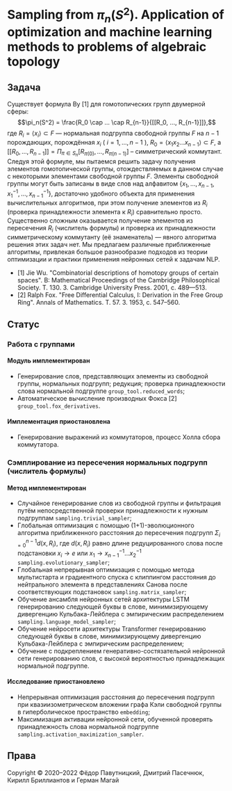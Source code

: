# Sampling from $\pi_n(S^2)$. Application of optimization and machine learning methods to problems of algebraic topology

## Задача

Существует формула Ву [1] для гомотопических групп
двумерной сферы:
$$\pi_n(S^2) = \frac{R_0 \cap ... \cap R_{n-1}}{[[R_0, ..., R_{n-1}]]},$$
где $R_i = \langle x_i \rangle \subset F$ — нормальная подгруппа свободной группы $F$ на $n-1$ порождающих, порождённая $x_i$ ( $i=1, ..., n-1$ ), $R_0 = \langle x_1 x_2 ... x_{n-1} \rangle \subset F$, а $[[R_0, ..., R_{n-1}]] = \Pi_{\pi \in S_n} [R_{\pi(0)}, ..., R_{\pi(n-1)}]$ – симметрический коммутант. Следуя этой формуле, мы пытаемся решить задачу получения элементов гомотопической группы, отождествляемых в данном случае с некоторыми элементами свободной группы $F$. Элементы свободной группы могут быть записаны в виде слов над алфавитом $\{ x_1, ..., x_{n-1}, x_1^{-1}, ..., x_{n-1}^{-1} \}$, достаточно удобного объекта для применения вычислительных алгоритмов, при этом получение элементов из $R_i$ (проверка принадлежности элемента к $R_i$) сравнительно просто. Существенно сложным оказывается получение элементов из пересечения $R_i$ (числитель формулы) и проверка их принадлежности симметрическому коммутанту (её знаменатель) — явного алгоритма решения этих задач нет. Мы предлагаем различные приближенные алгоритмы, привлекая большое разнообразие подходов из теории оптимизации и практики применения нейронных сетей к задачам NLP.

- [1] Jie Wu. "Combinatorial descriptions of homotopy groups of certain spaces". В: Mathematical Proceedings of the Cambridge Philosophical Society. Т. 130. 3. Cambridge University Press. 2001, с. 489—513.
- [2] Ralph Fox. "Free Differential Calculus, I: Derivation in the Free Group Ring". Annals of Mathematics. Т. 57. 3. 1953, с. 547–560.

## Статус

### Работа с группами

#### Модуль имплементирован

- Генерирование слов, представляющих элементы из свободной группы, нормальных подгрупп; редукция; проверка принадлежности слова нормальной подгруппе ```group_tool.reduced_words```;
- Автоматическое вычисление производных Фокса [2] ```group_tool.fox_derivatives```.

#### Имплементация приостановлена

- Генерирование выражений из коммутаторов, процесс Холла сбора коммутатора.

### Сэмплирование из пересечения нормальных подгрупп (числитель формулы)

#### Метод имплементирован

- Случайное генерирование слов из свободной группы и фильтрация путём непосредственной проверки принадлежности к нужным подгруппам ```sampling.trivial_sampler```;
- Глобальная оптимизация с помощью (1+1)-эволюционного алгоритма приближенного расстояния до пересечения подгрупп $\Sigma_{i=0}^{n-1} d(x, R_i)$, где $d(x, R_i)$ равно длине редуцированного слова после подстановки $x_i \to e$ или $x_1 \to x_{n-1}^{-1} \dots x_2^{-1}$ ```sampling.evolutionary_sampler```;
- Глобальная непрерывная оптимизация с помощью метода мультистарта и градиентного спуска с клиппингом расстояния до нейтрального элемента в представлениях Санова после соответствующих подстановок ```sampling.matrix_sampler```;
- Обучение ансамбля нейронных сетей архитектуры LSTM генерированию следующей буквы в слове, минимизирующему дивергенцию Кульбака-Лейблера с эмпирическим распределением ```sampling.language_model_sampler```;
- Обучение нейросети архитектуры Transformer генерированию следующей буквы в слове, минимизирующему дивергенцию Кульбака-Лейблера с эмпирическим распределением;
- Обучение с подкреплением генеративно-состязательной нейронной сети генерированию слов, с высокой вероятностью принадлежащих нормальной подгруппе.

#### Исследование приостановлено

- Непрерывная оптимизация расстояния до пересечения подгрупп при квазиизометрическом вложении графа Кэли свободной группы в гиперболическое пространство ```embedding```;
- Максимизация активации нейронной сети, обученной проверять принадлежность слова нормальной подгруппе ```sampling.activation_maximization_sampler```.

## Права

Copyright © 2020–2022 Фёдор Павутницкий, Дмитрий Пасечнюк, Кирилл Бриллиантов и Герман Магай
